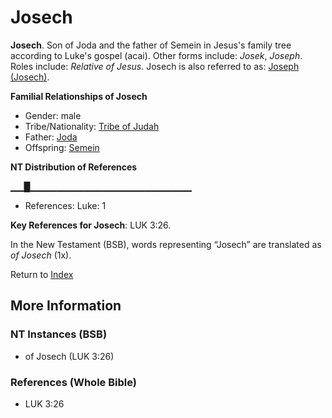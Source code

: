 # Josech
**Josech**. 
Son of Joda and the father of Semein in Jesus's family tree according to Luke's gospel (acai). 
Other forms include: 
*Josek*, *Joseph*. 
Roles include: 
_Relative of Jesus_. 
Josech is also referred to as: 
[Joseph (Josech)](Joseph.2.md). 




**Familial Relationships of Josech**


* Gender: male
* Tribe/Nationality: [Tribe of Judah](../../../groups/md/acai/Judah.md)
* Father: [Joda](Joda.md)
* Offspring: [Semein](Semein.md)


**NT Distribution of References**

▁▁█▁▁▁▁▁▁▁▁▁▁▁▁▁▁▁▁▁▁▁▁▁▁▁▁
* References: Luke: 1



**Key References for Josech**: 
LUK 3:26. 




In the New Testament (BSB), words representing “Josech” are translated as 
*of Josech* (1x). 


Return to [Index](00-Index.md)

## More Information

### NT Instances (BSB)

* of Josech (LUK 3:26)



### References (Whole Bible)

* LUK 3:26



